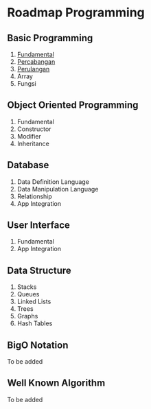 # Roadmap Programming

## Basic Programming

1. [Fundamental](basic-programming/fundamental.md)
2. [Percabangan](basic-programming/percabangan.md)
3. [Perulangan](basic-programming/perulangan.md)
4. Array
5. Fungsi

## Object Oriented Programming

1. Fundamental
2. Constructor
3. Modifier
4. Inheritance

## Database

1. Data Definition Language
2. Data Manipulation Language
3. Relationship
4. App Integration

## User Interface

1. Fundamental
2. App Integration

## Data Structure

1. Stacks
2. Queues
3. Linked Lists
4. Trees
5. Graphs
6. Hash Tables

## BigO Notation

To be added

## Well Known Algorithm

To be added
